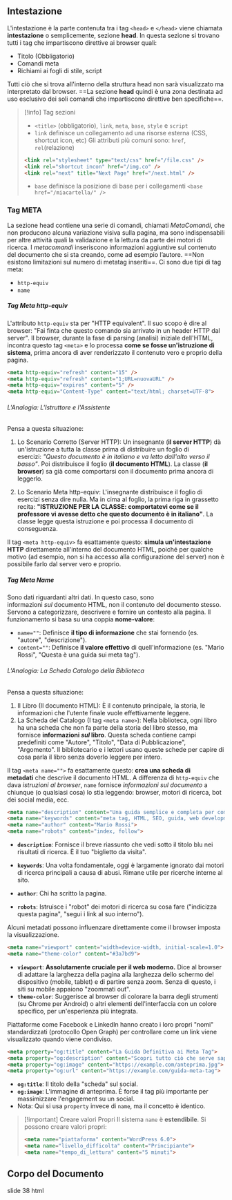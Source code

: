 ## Intestazione
L'intestazione è la parte contenuta tra i tag `<head>` e `</head>` viene chiamata **intestazione** o semplicemente, sezione **head**.
In questa sezione si trovano tutti i tag che impartiscono direttive ai browser quali:
- Titolo (Obbligatorio)
- Comandi meta
- Richiami ai fogli di stile, script

Tutti ciò che si trova all'interno della struttura head non sarà visualizzato ma interpretato dal browser.
==La sezione **head** quindi è una zona destinata ad uso esclusivo dei soli comandi che impartiscono direttive ben specifiche==. 

>[!info] Tag sezioni
>- `<title>` (obbligatorio), `link`, `meta`, `base`, `style` e `script`
>- `link` definisce un collegamento ad una risorse esterna (CSS, shortcut icon, etc)
>  Gli attributi più comuni sono: `href`, `rel`(relazione)
>  ```html
>  <link rel="stylesheet" type="text/css" href="/file.css" />
>  <link rel="shortcut incon" href="/img.co" />
>  <link rel="next" title="Next Page" href="/next.html" />
>  ```
>- `base` definisce la posizione di base per i collegamenti
>  `<base href="/miacartella/" />`

### Tag META
La sezione head contiene una serie di comandi, chiamati _MetaComandi_, che non producono alcuna variazione visiva sulla pagina, ma sono indispensabili per altre attività quali la validazione e la lettura da parte dei motori di ricerca. 
I _metacomandi_ inseriscono informazioni aggiuntive sul contenuto del documento che si sta creando, come ad esempio l’autore. ==Non esistono limitazioni sul numero di metatag inseriti==.
Ci sono due tipi di tag meta:
- `http-equiv`
- `name`

##### Tag Meta http-equiv
L'attributo `http-equiv` sta per "HTTP equivalent". Il suo scopo è dire al browser: "Fai finta che questo comando sia arrivato in un header HTTP dal server".
Il browser, durante la fase di parsing (analisi) iniziale dell'HTML, incontra questo tag `<meta>` e lo processa **come se fosse un'istruzione di sistema**, prima ancora di aver renderizzato il contenuto vero e proprio della pagina.
```html
<meta http-equiv="refresh" content="15" />
<meta http-equiv="refresh" content="1;URL=nuovaURL" />
<meta http-equiv="expires" content="5" />
<meta http-equiv="Content-Type" content="text/html; charset=UTF-8">
```

###### L'Analogia: L'Istruttore e l'Assistente

Pensa a questa situazione:

1. Lo Scenario Corretto (Server HTTP): Un insegnante (**il server HTTP**) dà un'istruzione a tutta la classe prima di distribuire un foglio di esercizi: _"Questo documento è in italiano e va letto dall'alto verso il basso"_. Poi distribuisce il foglio (**il documento HTML**). La classe (**il browser**) sa già come comportarsi con il documento prima ancora di leggerlo.
    
2. Lo Scenario Meta http-equiv: L'insegnante distribuisce il foglio di esercizi senza dire nulla. Ma in cima al foglio, la prima riga in grassetto recita: **"ISTRUZIONE PER LA CLASSE: comportatevi come se il professore vi avesse detto che questo documento è in italiano"**. La classe legge questa istruzione e poi processa il documento di conseguenza.
    

Il tag `<meta http-equiv>` fa esattamente questo: **simula un'intestazione HTTP** direttamente all'interno del documento HTML, poiché per qualche motivo (ad esempio, non si ha accesso alla configurazione del server) non è possibile farlo dal server vero e proprio.

##### Tag Meta Name
Sono dati riguardanti altri dati. In questo caso, sono informazioni _sul_ documento HTML, non il contenuto del documento stesso. Servono a categorizzare, descrivere e fornire un contesto alla pagina.
Il funzionamento si basa su una coppia **nome-valore**:
- `name=""`: Definisce **il tipo di informazione** che stai fornendo (es. "autore", "descrizione").
- `content=""`: Definisce **il valore effettivo** di quell'informazione (es. "Mario Rossi", "Questa è una guida sui meta tag").

###### L'Analogia: La Scheda Catalogo della Biblioteca
Pensa a questa situazione:
1. Il Libro (Il documento HTML): È il contenuto principale, la storia, le informazioni che l'utente finale vuole effettivamente leggere.
2. La Scheda del Catalogo (I tag `<meta name>`): Nella biblioteca, ogni libro ha una scheda che non fa parte della storia del libro stesso, ma fornisce **informazioni _sul_ libro**. Questa scheda contiene campi predefiniti come "Autore", "Titolo", "Data di Pubblicazione", "Argomento". Il bibliotecario e i lettori usano queste schede per capire di cosa parla il libro senza doverlo leggere per intero.
    
Il tag `<meta name="">` fa esattamente questo: **crea una scheda di metadati** che descrive il documento HTML. A differenza di `http-equiv` che dava _istruzioni al browser_, `name` fornisce _informazioni sul documento_ a chiunque (o qualsiasi cosa) lo stia leggendo: browser, motori di ricerca, bot dei social media, ecc.
```html
<meta name="description" content="Una guida semplice e completa per comprendere il funzionamento e l'utilizzo dei tag meta in HTML.">
<meta name="keywords" content="meta tag, HTML, SEO, guida, web development">
<meta name="author" content="Mario Rossi">
<meta name="robots" content="index, follow">
```
- **`description`**: Fornisce il breve riassunto che vedi sotto il titolo blu nei risultati di ricerca. È il tuo "biglietto da visita".
    
- **`keywords`**: Una volta fondamentale, oggi è largamente ignorato dai motori di ricerca principali a causa di abusi. Rimane utile per ricerche interne al sito.
    
- **`author`**: Chi ha scritto la pagina.
    
- **`robots`**: Istruisce i "robot" dei motori di ricerca su cosa fare ("indicizza questa pagina", "segui i link al suo interno").

Alcuni metadati possono influenzare direttamente come il browser imposta la visualizzazione.
```html
<meta name="viewport" content="width=device-width, initial-scale=1.0">
<meta name="theme-color" content="#3a7bd9">
```
- **`viewport`**: **Assolutamente cruciale per il web moderno.** Dice al browser di adattare la larghezza della pagina alla larghezza dello schermo del dispositivo (mobile, tablet) e di partire senza zoom. Senza di questo, i siti su mobile appaiono "zoommati out".
- **`theme-color`**: Suggerisce al browser di colorare la barra degli strumenti (su Chrome per Android) o altri elementi dell'interfaccia con un colore specifico, per un'esperienza più integrata.

Piattaforme come Facebook e LinkedIn hanno creato i loro propri "nomi" standardizzati (protocollo Open Graph) per controllare come un link viene visualizzato quando viene condiviso.
```html
<meta property="og:title" content="La Guida Definitiva ai Meta Tag">
<meta property="og:description" content="Scopri tutto ciò che serve sapere...">
<meta property="og:image" content="https://example.com/anteprima.jpg">
<meta property="og:url" content="https://example.com/guida-meta-tag">
```
- **`og:title`**: Il titolo della "scheda" sul social.
- **`og:image`**: L'immagine di anteprima. È forse il tag più importante per massimizzare l'engagement su un social.
- Nota: Qui si usa `property` invece di `name`, ma il concetto è identico.

>[!important] Creare valori Propri
>Il sistema `name` è **estendibile**. Si possono creare valori propri:
>```html
><meta name="piattaforma" content="WordPress 6.0">
><meta name="livello_difficolta" content="Principiante">
><meta name="tempo_di_lettura" content="5 minuti">
>```

## Corpo del Documento
slide 38 html